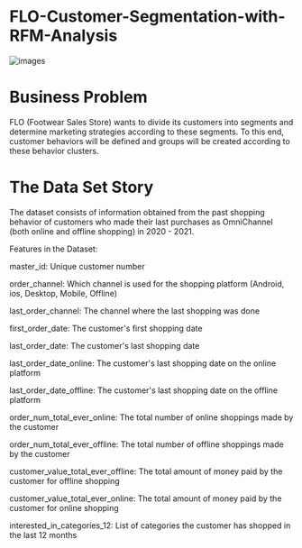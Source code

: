 # FLO-Customer-Segmentation-with-RFM-Analysis
![images](https://github.com/user-attachments/assets/455bc502-5669-45bd-862b-21be3516bbe6)

# Business Problem

FLO (Footwear Sales Store) wants to divide its customers into segments and determine marketing strategies according to these segments. To this end, customer behaviors will be defined and groups will be created according to these behavior clusters.

# The Data Set Story

The dataset consists of information obtained from the past shopping behavior of customers who made their last purchases as OmniChannel (both online and offline shopping) in 2020 - 2021.

Features in the Dataset:

master_id: Unique customer number

order_channel: Which channel is used for the shopping platform (Android, ios, Desktop, Mobile, Offline)

last_order_channel: The channel where the last shopping was done

first_order_date: The customer's first shopping date

last_order_date: The customer's last shopping date

last_order_date_online: The customer's last shopping date on the online platform

last_order_date_offline: The customer's last shopping date on the offline platform

order_num_total_ever_online: The total number of online shoppings made by the customer

order_num_total_ever_offline: The total number of offline shoppings made by the customer

customer_value_total_ever_offline: The total amount of money paid by the customer for offline shopping

customer_value_total_ever_online: The total amount of money paid by the customer for online shopping

interested_in_categories_12: List of categories the customer has shopped in the last 12 months
